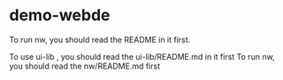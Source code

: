 demo-webde
==========
To run nw, you should read the README in it first.

To use ui-lib , you should read the ui-lib/README.md in it first
To run nw, you should read the nw/README.md first
